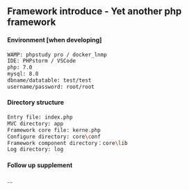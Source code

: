 ## Framework introduce - Yet another php framework

#### Environment [when developing]
```bash
WAMP: phpstudy pro / docker_lnmp
IDE: PHPstorm / VSCode
php: 7.0
mysql: 8.0
dbname/datatable: test/test
username/password: root/root
```

#### Directory structure
```bash
Entry file: index.php
MVC directory: app
Framework core file: kerne.php
Configure directory: core\conf
Framework component directory：core\lib
Log directory: log
```
#### Follow up supplement
...
